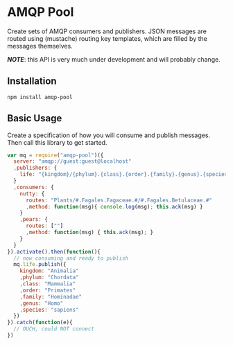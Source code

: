 # AMQP Pool

Create sets of AMQP consumers and publishers. JSON messages are routed using
(mustache) routing key templates, which are filled by the messages themselves.

***NOTE***: this API is very much under development and will probably change.

## Installation

    npm install amqp-pool

## Basic Usage

Create a specification of how you will consume and publish messages. Then call
this library to get started.


```javascript
var mq = require("amqp-pool")({
  server: "amqp://guest:guest@localhost"
  ,publishers: {
    life: "{kingdom}/{phylum}.{class}.{order}.{family}.{genus}.{species}"
  }
  ,consumers: {
    nutty: {
      routes: "Plants/#.Fagales.Fagaceae.#/#.Fagales.Betulaceae.#"
      ,method: function(msg){ console.log(msg); this.ack(msg) }
    }
    ,pears: {
      routes: [""]
      ,method: function(msg) { this.ack(msg); }
    }
  }
}).activate().then(function(){
  // now consuming and ready to publish
  mq.life.publish({
    kingdom: "Animalia"
    ,phylum: "Chordata"
    ,class: "Mammalia"
    ,order: "Primates"
    ,family: "Hominadae"
    ,genus: "Homo"
    ,species: "sapiens"
  })
}).catch(function(e){
  // OUCH, could NOT connect
})
```
